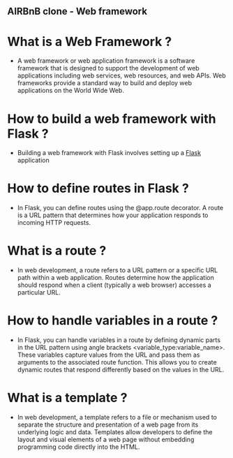 ## AIRBnB clone - Web framework


# What is a Web Framework ?
* A web framework or web application framework is a software framework that is designed to support the development of web applications including web services, web resources, and web APIs. Web frameworks provide a standard way to build and deploy web applications on the World Wide Web.


# How to build a web framework with Flask ?
* Building a web framework with Flask involves setting up a [Flask](https://flask.palletsprojects.com/en/2.3.x/quickstart/) application


# How to define routes in Flask ?
* In Flask, you can define routes using the @app.route decorator. A route is a URL pattern that determines how your application responds to incoming HTTP requests.


# What is a route ?
* In web development, a route refers to a URL pattern or a specific URL path within a web application. Routes determine how the application should respond when a client (typically a web browser) accesses a particular URL.

# How to handle variables in a route ?
* In Flask, you can handle variables in a route by defining dynamic parts in the URL pattern using angle brackets <variable_type:variable_name>. These variables capture values from the URL and pass them as arguments to the associated route function. This allows you to create dynamic routes that respond differently based on the values in the URL.


# What is a template ?
* In web development, a template refers to a file or mechanism used to separate the structure and presentation of a web page from its underlying logic and data. Templates allow developers to define the layout and visual elements of a web page without embedding programming code directly into the HTML.
